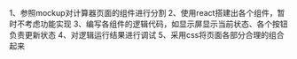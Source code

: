1、参照mockup对计算器页面的组件进行分割
2、使用react搭建出各个组件，暂时不考虑功能实现
3、编写各组件的逻辑代码，如显示屏显示当前状态、各个按钮负责更新状态
4、对逻辑运行结果进行调试
5、采用css将页面各部分合理的组合起来